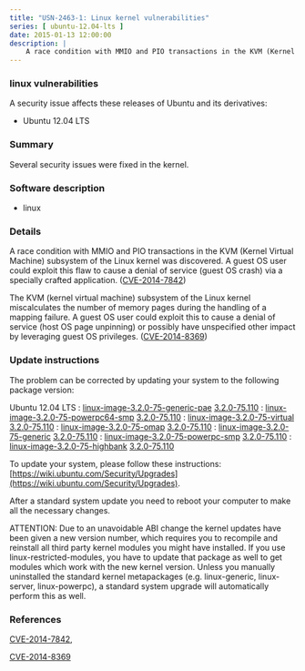 ```yaml
---
title: "USN-2463-1: Linux kernel vulnerabilities"
series: [ ubuntu-12.04-lts ]
date: 2015-01-13 12:00:00
description: |
    A race condition with MMIO and PIO transactions in the KVM (Kernel Virtual Machine) subsystem of the Linux kernel was discovered. A guest OS user could exploit this flaw to cause a denial of service (guest OS crash) via a specially crafted application. ([CVE-2014-7842](http://people.ubuntu.com/~ubuntu-security/cve/CVE-2014-7842))
--- 
```

 
### linux vulnerabilities

A security issue affects these releases of Ubuntu and its derivatives:

* Ubuntu 12.04 LTS

### Summary

Several security issues were fixed in the kernel. 

### Software description

* linux 

### Details

A race condition with MMIO and PIO transactions in the KVM (Kernel Virtual Machine) subsystem of the Linux kernel was discovered. A guest OS user could exploit this flaw to cause a denial of service (guest OS crash) via a specially crafted application. ([CVE-2014-7842](http://people.ubuntu.com/~ubuntu-security/cve/CVE-2014-7842))

The KVM (kernel virtual machine) subsystem of the Linux kernel miscalculates the number of memory pages during the handling of a mapping failure. A guest OS user could exploit this to cause a denial of service (host OS page unpinning) or possibly have unspecified other impact by leveraging guest OS privileges. ([CVE-2014-8369](http://people.ubuntu.com/~ubuntu-security/cve/CVE-2014-8369)) 

### Update instructions

The problem can be corrected by updating your system to the following package version:

Ubuntu 12.04 LTS
 : [linux-image-3.2.0-75-generic-pae](https://launchpad.net/ubuntu/+source/linux) <span> [3.2.0-75.110](https://launchpad.net/ubuntu/+source/linux/3.2.0-75.110) </span> 
 : [linux-image-3.2.0-75-powerpc64-smp](https://launchpad.net/ubuntu/+source/linux) <span> [3.2.0-75.110](https://launchpad.net/ubuntu/+source/linux/3.2.0-75.110) </span> 
 : [linux-image-3.2.0-75-virtual](https://launchpad.net/ubuntu/+source/linux) <span> [3.2.0-75.110](https://launchpad.net/ubuntu/+source/linux/3.2.0-75.110) </span> 
 : [linux-image-3.2.0-75-omap](https://launchpad.net/ubuntu/+source/linux) <span> [3.2.0-75.110](https://launchpad.net/ubuntu/+source/linux/3.2.0-75.110) </span> 
 : [linux-image-3.2.0-75-generic](https://launchpad.net/ubuntu/+source/linux) <span> [3.2.0-75.110](https://launchpad.net/ubuntu/+source/linux/3.2.0-75.110) </span> 
 : [linux-image-3.2.0-75-powerpc-smp](https://launchpad.net/ubuntu/+source/linux) <span> [3.2.0-75.110](https://launchpad.net/ubuntu/+source/linux/3.2.0-75.110) </span> 
 : [linux-image-3.2.0-75-highbank](https://launchpad.net/ubuntu/+source/linux) <span> [3.2.0-75.110](https://launchpad.net/ubuntu/+source/linux/3.2.0-75.110) </span> 

To update your system, please follow these instructions: [https://wiki.ubuntu.com/Security/Upgrades](https://wiki.ubuntu.com/Security/Upgrades).

After a standard system update you need to reboot your computer to make all the necessary changes.

ATTENTION: Due to an unavoidable ABI change the kernel updates have been given a new version number, which requires you to recompile and reinstall all third party kernel modules you might have installed. If you use linux-restricted-modules, you have to update that package as well to get modules which work with the new kernel version. Unless you manually uninstalled the standard kernel metapackages (e.g. linux-generic, linux-server, linux-powerpc), a standard system upgrade will automatically perform this as well. 

### References

 [CVE-2014-7842](http://people.ubuntu.com/~ubuntu-security/cve/CVE-2014-7842), 

 [CVE-2014-8369](http://people.ubuntu.com/~ubuntu-security/cve/CVE-2014-8369)
 

